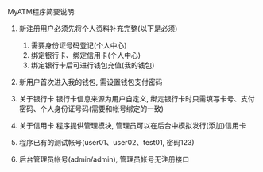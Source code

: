 MyATM程序简要说明:

1. 新注册用户必须先将个人资料补充完整(以下是必须)
     1) 需要身份证号码登记(个人中心)
     2) 绑定银行卡、绑定信用卡(个人中心)
     3) 绑定银行卡后可进行钱包充值(我的钱包)

2. 新用户首次进入我的钱包, 需设置钱包支付密码

3. 关于银行卡
    银行卡信息来源为用户自定义, 绑定银行卡时只需填写卡号、支付密码、个人身份证号码(需要和帐号绑定的一致)

4. 关于信用卡
    程序提供管理模块, 管理员可以在后台中模拟发行(添加)信用卡

5. 程序已有的测试帐号(user01、user02、test01, 密码123)

6. 后台管理员帐号(admin/admin), 管理员帐号无注册接口